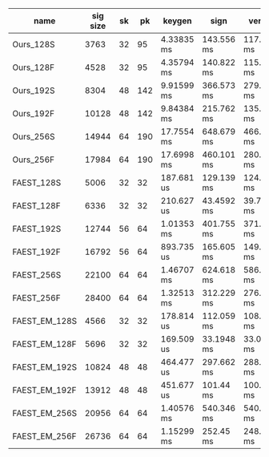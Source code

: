 | name | sig size | sk | pk | keygen | sign | verify |
| ---- | -------- | -- | -- | ------ | ---- | ------ |
| Ours_128S | 3763 | 32 | 95 | 4.33835 ms | 143.556 ms | 117.34 ms |
| Ours_128F | 4528 | 32 | 95 | 4.35794 ms | 140.822 ms | 115.849 ms |
| Ours_192S | 8304 | 48 | 142 | 9.91599 ms | 366.573 ms | 279.847 ms |
| Ours_192F | 10128 | 48 | 142 | 9.84384 ms | 215.762 ms | 135.829 ms |
| Ours_256S | 14944 | 64 | 190 | 17.7554 ms | 648.679 ms | 466.202 ms |
| Ours_256F | 17984 | 64 | 190 | 17.6998 ms | 460.101 ms | 280.48 ms |
| FAEST_128S | 5006 | 32 | 32 | 187.681 us | 129.139 ms | 124.891 ms |
| FAEST_128F | 6336 | 32 | 32 | 210.627 us | 43.4592 ms | 39.7393 ms |
| FAEST_192S | 12744 | 56 | 64 | 1.01353 ms | 401.755 ms | 371.869 ms |
| FAEST_192F | 16792 | 56 | 64 | 893.735 us | 165.605 ms | 149.641 ms |
| FAEST_256S | 22100 | 64 | 64 | 1.46707 ms | 624.618 ms | 586.189 ms |
| FAEST_256F | 28400 | 64 | 64 | 1.32513 ms | 312.229 ms | 276.544 ms |
| FAEST_EM_128S | 4566 | 32 | 32 | 178.814 us | 112.059 ms | 108.851 ms |
| FAEST_EM_128F | 5696 | 32 | 32 | 169.509 us | 33.1948 ms | 33.0019 ms |
| FAEST_EM_192S | 10824 | 48 | 48 | 464.477 us | 297.662 ms | 288.398 ms |
| FAEST_EM_192F | 13912 | 48 | 48 | 451.677 us | 101.44 ms | 100.785 ms |
| FAEST_EM_256S | 20956 | 64 | 64 | 1.40576 ms | 540.346 ms | 540.04 ms |
| FAEST_EM_256F | 26736 | 64 | 64 | 1.15299 ms | 252.45 ms | 248.962 ms |

